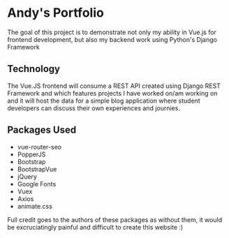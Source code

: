 # Andy's Portfolio

The goal of this project is to demonstrate not only my ability in Vue.js for frontend development, but also my backend work using Python's Django Framework

## Technology
The Vue.JS frontend will consume a REST API created using Django REST Framework and which features projects I have worked on/am working on and it will host the data for a simple blog application where student developers can discuss their own experiences and journies. 

## Packages Used
- vue-router-seo
- PopperJS
- Bootstrap
- BootstrapVue
- jQuery
- Google Fonts
- Vuex
- Axios
- animate.css

Full credit goes to the authors of these packages as without them, it would be excruciatingly painful and difficult to create this website :)
